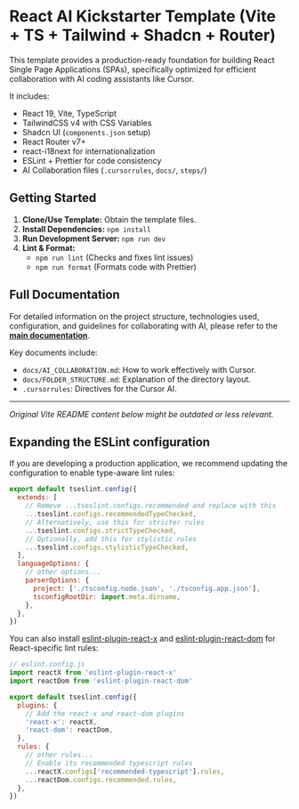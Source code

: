 # React AI Kickstarter Template (Vite + TS + Tailwind + Shadcn + Router)

This template provides a production-ready foundation for building React Single Page Applications (SPAs), specifically optimized for efficient collaboration with AI coding assistants like Cursor.

It includes:

*   React 19, Vite, TypeScript
*   TailwindCSS v4 with CSS Variables
*   Shadcn UI (`components.json` setup)
*   React Router v7+
*   react-i18next for internationalization
*   ESLint + Prettier for code consistency
*   AI Collaboration files (`.cursorrules`, `docs/`, `steps/`)

## Getting Started

1.  **Clone/Use Template:** Obtain the template files.
2.  **Install Dependencies:** `npm install`
3.  **Run Development Server:** `npm run dev`
4.  **Lint & Format:**
    *   `npm run lint` (Checks and fixes lint issues)
    *   `npm run format` (Formats code with Prettier)

## Full Documentation

For detailed information on the project structure, technologies used, configuration, and guidelines for collaborating with AI, please refer to the **[main documentation](./docs/README.md)**.

Key documents include:

*   `docs/AI_COLLABORATION.md`: How to work effectively with Cursor.
*   `docs/FOLDER_STRUCTURE.md`: Explanation of the directory layout.
*   `.cursorrules`: Directives for the Cursor AI.

---

*Original Vite README content below might be outdated or less relevant.* 

## Expanding the ESLint configuration

If you are developing a production application, we recommend updating the configuration to enable type-aware lint rules:

```js
export default tseslint.config({
  extends: [
    // Remove ...tseslint.configs.recommended and replace with this
    ...tseslint.configs.recommendedTypeChecked,
    // Alternatively, use this for stricter rules
    ...tseslint.configs.strictTypeChecked,
    // Optionally, add this for stylistic rules
    ...tseslint.configs.stylisticTypeChecked,
  ],
  languageOptions: {
    // other options...
    parserOptions: {
      project: ['./tsconfig.node.json', './tsconfig.app.json'],
      tsconfigRootDir: import.meta.dirname,
    },
  },
})
```

You can also install [eslint-plugin-react-x](https://github.com/Rel1cx/eslint-react/tree/main/packages/plugins/eslint-plugin-react-x) and [eslint-plugin-react-dom](https://github.com/Rel1cx/eslint-react/tree/main/packages/plugins/eslint-plugin-react-dom) for React-specific lint rules:

```js
// eslint.config.js
import reactX from 'eslint-plugin-react-x'
import reactDom from 'eslint-plugin-react-dom'

export default tseslint.config({
  plugins: {
    // Add the react-x and react-dom plugins
    'react-x': reactX,
    'react-dom': reactDom,
  },
  rules: {
    // other rules...
    // Enable its recommended typescript rules
    ...reactX.configs['recommended-typescript'].rules,
    ...reactDom.configs.recommended.rules,
  },
})
```

